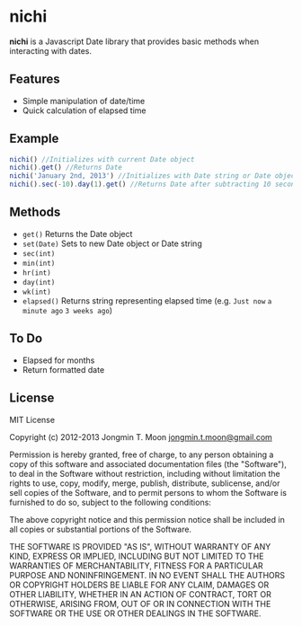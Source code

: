 nichi
=====

**nichi** is a Javascript Date library that provides basic methods when interacting with dates.

Features
--------
* Simple manipulation of date/time
* Quick calculation of elapsed time

Example
-------
```javascript
nichi() //Initializes with current Date object
nichi().get() //Returns Date
nichi('January 2nd, 2013') //Initializes with Date string or Date object
nichi().sec(-10).day(1).get() //Returns Date after subtracting 10 seconds and adding 1 day
```

Methods
-------
* ```get()``` Returns the Date object
* ```set(Date)``` Sets to new Date object or Date string
* ```sec(int)```
* ```min(int)```
* ```hr(int)```
* ```day(int)```
* ```wk(int)```
* ```elapsed()``` Returns string representing elapsed time (e.g. ```Just now``` ```a minute ago``` ```3 weeks ago```)

To Do
-----
* Elapsed for months
* Return formatted date

License
-------
MIT License

Copyright (c) 2012-2013 Jongmin T. Moon <jongmin.t.moon@gmail.com>

Permission is hereby granted, free of charge, to any person obtaining a copy of this software and associated documentation files (the "Software"), to deal in the Software without restriction, including without limitation the rights to use, copy, modify, merge, publish, distribute, sublicense, and/or sell copies of the Software, and to permit persons to whom the Software is furnished to do so, subject to the following conditions:

The above copyright notice and this permission notice shall be included in all copies or substantial portions of the Software.

THE SOFTWARE IS PROVIDED "AS IS", WITHOUT WARRANTY OF ANY KIND, EXPRESS OR IMPLIED, INCLUDING BUT NOT LIMITED TO THE WARRANTIES OF MERCHANTABILITY, FITNESS FOR A PARTICULAR PURPOSE AND NONINFRINGEMENT. IN NO EVENT SHALL THE AUTHORS OR COPYRIGHT HOLDERS BE LIABLE FOR ANY CLAIM, DAMAGES OR OTHER LIABILITY, WHETHER IN AN ACTION OF CONTRACT, TORT OR OTHERWISE, ARISING FROM, OUT OF OR IN CONNECTION WITH THE SOFTWARE OR THE USE OR OTHER DEALINGS IN THE SOFTWARE.